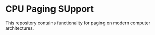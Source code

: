 # CPU Paging SUpport

This repository contains functionality for paging on modern computer architectures.
